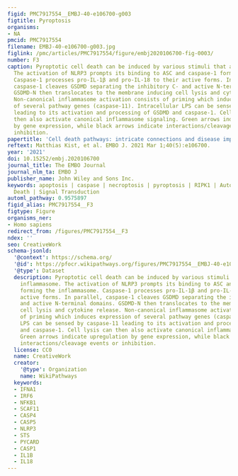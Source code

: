 ```yaml
---
figid: PMC7917554__EMBJ-40-e106700-g003
figtitle: Pyroptosis
organisms:
- NA
pmcid: PMC7917554
filename: EMBJ-40-e106700-g003.jpg
figlink: /pmc/articles/PMC7917554/figure/embj2020106700-fig-0003/
number: F3
caption: Pyroptotic cell death can be induced by various stimuli that activate inflammasome.
  The activation of NLRP3 prompts its binding to ASC and caspase‐1 forming the inflammasome.
  Caspase‐1 processes pro‐IL‐1β and pro‐IL‐18 to their active forms. In parallel,
  caspase‐1 cleaves GSDMD separating the inhibitory C‐ and active N‐terminal domains.
  GSDMD‐N then translocates to the membrane inducing cell lysis and cytokine release.
  Non‐canonical inflammasome activation consists of priming which induces expression
  of several pathway genes (caspase‐11). Intracellular LPS can be sensed by caspase‐11
  leading to its activation and processing of GSDMD and caspase‐1. Cell lysis can
  then also activate canonical inflammasome signaling. Green arrows indicate upregulation
  by gene expression, while black arrows indicate interactions/cleavage events or
  inhibition.
papertitle: 'Cell death pathways: intricate connections and disease implications.'
reftext: Matthias Kist, et al. EMBO J. 2021 Mar 1;40(5):e106700.
year: '2021'
doi: 10.15252/embj.2020106700
journal_title: The EMBO Journal
journal_nlm_ta: EMBO J
publisher_name: John Wiley and Sons Inc.
keywords: apoptosis | caspase | necroptosis | pyroptosis | RIPK1 | Autophagy & Cell
  Death | Signal Transduction
automl_pathway: 0.9575897
figid_alias: PMC7917554__F3
figtype: Figure
organisms_ner:
- Homo sapiens
redirect_from: /figures/PMC7917554__F3
ndex: ''
seo: CreativeWork
schema-jsonld:
  '@context': https://schema.org/
  '@id': https://pfocr.wikipathways.org/figures/PMC7917554__EMBJ-40-e106700-g003.html
  '@type': Dataset
  description: Pyroptotic cell death can be induced by various stimuli that activate
    inflammasome. The activation of NLRP3 prompts its binding to ASC and caspase‐1
    forming the inflammasome. Caspase‐1 processes pro‐IL‐1β and pro‐IL‐18 to their
    active forms. In parallel, caspase‐1 cleaves GSDMD separating the inhibitory C‐
    and active N‐terminal domains. GSDMD‐N then translocates to the membrane inducing
    cell lysis and cytokine release. Non‐canonical inflammasome activation consists
    of priming which induces expression of several pathway genes (caspase‐11). Intracellular
    LPS can be sensed by caspase‐11 leading to its activation and processing of GSDMD
    and caspase‐1. Cell lysis can then also activate canonical inflammasome signaling.
    Green arrows indicate upregulation by gene expression, while black arrows indicate
    interactions/cleavage events or inhibition.
  license: CC0
  name: CreativeWork
  creator:
    '@type': Organization
    name: WikiPathways
  keywords:
  - IFNA1
  - IRF6
  - NFKB1
  - SCAF11
  - CASP4
  - CASP5
  - NLRP3
  - STS
  - PYCARD
  - CASP1
  - IL1B
  - IL18
---
```

